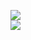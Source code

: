 [![](https://img.shields.io/badge/Made%20With-Github%20Spray-lightgrey.svg?style=for-the-badge&logo=github)](https://github.com/Annihil/github-spray#32689)  
[![](https://i.imgur.com/2DrTn0Z.gif)](https://github.com/Annihil/github-spray)